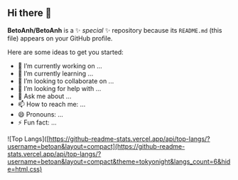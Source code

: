## Hi there 👋


**BetoAnh/BetoAnh** is a ✨ _special_ ✨ repository because its `README.md` (this file) appears on your GitHub profile.

Here are some ideas to get you started:

- 🔭 I’m currently working on ...
- 🌱 I’m currently learning ...
- 👯 I’m looking to collaborate on ...
- 🤔 I’m looking for help with ...
- 💬 Ask me about ...
- 📫 How to reach me: ...
- 😄 Pronouns: ...
- ⚡ Fun fact: ...

![Top Langs]([https://github-readme-stats.vercel.app/api/top-langs/?username=betoan&layout=compact](https://github-readme-stats.vercel.app/api/top-langs/?username=betoan&layout=compact&theme=tokyonight&langs_count=6&hide=html,css)
